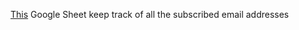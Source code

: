 [This](https://docs.google.com/spreadsheets/d/112pn62cINboqfv-Lus0rOAiHL2tJZ4WsIh1y3BliunI/edit?usp=sharing) Google Sheet keep track of all the subscribed email addresses
